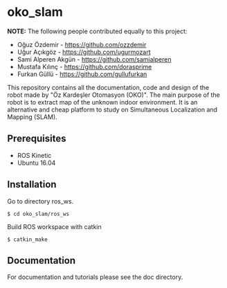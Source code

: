 # oko_slam
**NOTE:** The following people contributed equally to this project:
* Oğuz Özdemir - https://github.com/ozzdemir
* Uğur Açıkgöz - https://github.com/ugurmozart
* Sami Alperen Akgün - https://github.com/samialperen
* Mustafa Kılınç - https://github.com/dorasprime
* Furkan Güllü - https://github.com/gullufurkan


This repository contains all the documentation, code and design of the robot made by "Öz Kardeşler Otomasyon (OKO)".
The main purpose of the robot is to extract map of the unknown indoor environment. It is an alternative and cheap platform to study on Simultaneous Localization and Mapping (SLAM).

## Prerequisites
* ROS Kinetic
* Ubuntu 16.04

## Installation 
Go to directory ros_ws.
```
$ cd oko_slam/ros_ws
```
Build ROS workspace with catkin
```
$ catkin_make
```
## Documentation
For documentation and tutorials please see the doc directory.
